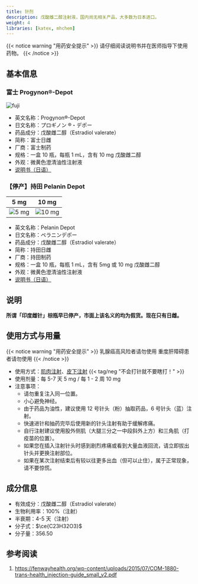```yaml
---
title: 针剂
description: 戊酸雌二醇注射液，国内尚无相关产品，大多数为日本进口。
weight: 4
libraries: [katex, mhchem]
---
```


{{< notice warning "用药安全提示" >}}
请仔细阅读说明书并在医师指导下使用药物。
{{< /notice >}}

## 基本信息

### 富士 Progynon®-Depot

![fuji](/images/medicine/injection/progynon-depot.jpg)

- 英文名称：Progynon®-Depot
- 日文名称：プロギノン ®・デポー
- 药品成分：戊酸雌二醇（Estradiol valerate）
- 简称：富士日雌
- 厂商：富士制药
- 规格：一盒 10 瓶，每瓶 1 mL，含有 10 mg 戊酸雌二醇
- 外观：微黄色澄清油性注射液
- [说明书（日语）](/documents/progynon.pdf)

### 【停产】持田 Pelanin Depot

|          5 mg          |          10 mg           |
| :--------------------: | :----------------------: |
| ![5 mg](/images/medicine/injection/mochida-5.jpg) | ![10 mg](/images/medicine/injection/mochida-10.jpg) |

- 英文名称：Pelanin Depot
- 日文名称：ペラニンデポー
- 药品成分：戊酸雌二醇（Estradiol valerate）
- 简称：持田日雌
- 厂商：持田制药
- 规格：一盒 10 瓶，每瓶 1 mL，含有 5mg 或 10 mg 戊酸雌二醇
- 外观：微黄色澄清油性注射液
- [说明书（日语）](/documents/pelanin.pdf)

## 说明

**所谓「印度雌针」棕瓶早已停产，市面上该名义的均为假货。现在只有日雌。**

## 使用方式与用量

{{< notice warning "用药安全提示" >}}
乳腺癌高风险者请勿使用
重度肝障碍患者请勿使用
{{< /notice >}}

- 使用方式：[肌肉注射](https://zh.wikihow.com/进行肌肉注射)、[皮下注射](https://zh.wikihow.com/进行皮下注射) {{< tag/neg "不会打针就不要瞎打！" >}}
- 使用剂量：每 5-7 天 5 mg / 每 1 - 2 周 10 mg
- 注意事项：
  - 请勿重复注入同一位置。
  - 小心避免神经。
  - 由于药品为油性，建议使用 12 号针头（粉）抽取药品，6 号针头（蓝）注射。
  - 快速进针和抽药完毕后使用新的针头注射有助于缓解疼痛。
  - 自行注射建议使用股外侧肌（大腿三分之一中段斜外上方）和三角肌（打疫苗的位置）。
  - 如果您在插入注射针头时感到剧烈疼痛或看到大量血液回流，请立即拔出针头并更换注射部位。
  - 如果在某次注射结束后有较以往更多出血（但可以止住），属于正常现象，请不要惊慌。

## 成分信息

- 有效成分：戊酸雌二醇（Estradiol valerate）
- 生物利用率：100%（注射）
- 半衰期：4-5 天（注射）
- 分子式：$\ce{C23H32O3}$
- 分子量：356.50

## 参考阅读

1. <https://fenwayhealth.org/wp-content/uploads/2015/07/COM-1880-trans-health_injection-guide_small_v2.pdf>

